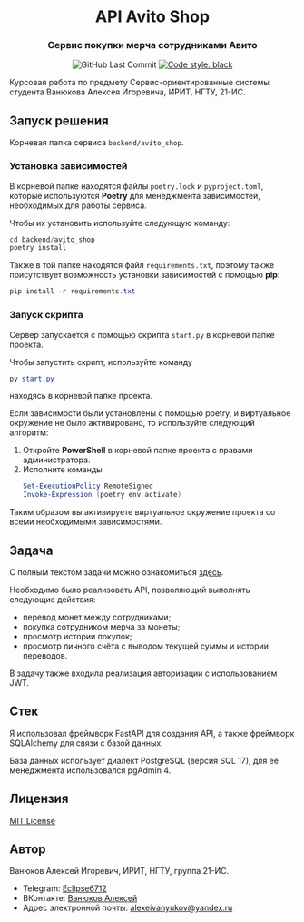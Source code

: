 <div align="center">
    <h1>
        <b>API Avito Shop</b>
    </h1>
    <h3>
        Сервис покупки мерча сотрудниками Авито
    </h3>
    <img alt="GitHub Last Commit" src="https://img.shields.io/github/last-commit/alex6712/sos-course-work?logo=GitHub">
    <a href="https://github.com/psf/black">
        <img alt="Code style: black" src="https://img.shields.io/badge/code%20style-black-000000.svg">
    </a>
</div>

Курсовая работа по предмету Сервис-ориентированные системы студента Ванюкова Алексея Игоревича, ИРИТ, НГТУ, 21-ИС.

## Запуск решения

Корневая папка сервиса ``backend/avito_shop``.

### Установка зависимостей

В корневой папке находятся файлы ``poetry.lock`` и ``pyproject.toml``, которые используются **Poetry** для менеджмента 
зависимостей, необходимых для работы сервиса.

Чтобы их установить используйте следующую команду:

```powershell
cd backend/avito_shop
poetry install
```

Также в той папке находятся файл ``requirements.txt``,
поэтому также присутствует возможность установки зависимостей с помощью **pip**:

```powershell
pip install -r requirements.txt
```

### Запуск скрипта

Сервер запускается с помощью скрипта ``start.py`` в корневой папке проекта.

Чтобы запустить скрипт, используйте команду

```powershell
py start.py
```

находясь в корневой папке проекта.

Если зависимости были установлены с помощью poetry, и виртуальное окружение не было
активировано, то используйте следующий алгоритм:

1. Откройте **PowerShell** в корневой папке проекта с правами администратора.
2. Исполните команды
   ```powershell
   Set-ExecutionPolicy RemoteSigned
   Invoke-Expression (poetry env activate)
   ```

Таким образом вы активируете виртуальное окружение проекта со всеми необходимыми зависимостями.

## Задача

С полным текстом задачи можно ознакомиться [здесь](https://github.com/avito-tech/tech-internship/blob/main/Tech%20Internships/Backend/Backend-trainee-assignment-winter-2025/Backend-trainee-assignment-winter-2025.md).

Необходимо было реализовать API, позволяющий выполнять следующие действия:
- перевод монет между сотрудниками;
- покупка сотрудником мерча за монеты;
- просмотр истории покупок;
- просмотр личного счёта с выводом текущей суммы и истории переводов.

В задачу также входила реализация авторизации с использованием JWT.

## Стек

Я использовал фреймворк FastAPI для создания API, а также фреймворк SQLAlchemy
для связи с базой данных.

База данных использует диалект PostgreSQL (версия SQL 17), для её менеджмента использовался pgAdmin 4.

## Лицензия

[MIT License](https://github.com/alex6712/gi-characters-analyzer/blob/master/LICENSE.md)

## Автор

Ванюков Алексей Игоревич, ИРИТ, НГТУ, группа 21-ИС.

* Telegram: [Eclipse6712](https://t.me/ecuripusu)
* ВКонтакте: [Ванюков Алексей](https://vk.com/zerolevelmath)
* Адрес электронной почты: alexeivanyukov@yandex.ru
